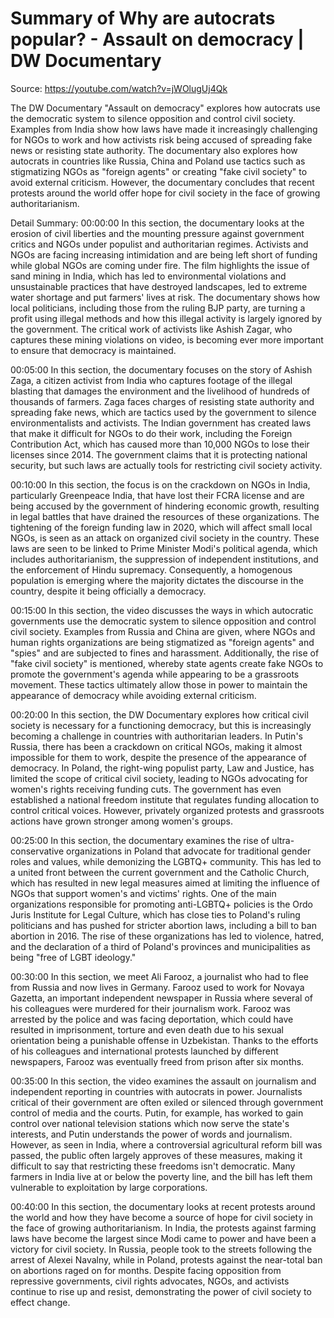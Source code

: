 # Summary of Why are autocrats popular? - Assault on democracy | DW Documentary

Source: https://youtube.com/watch?v=jWOlugUj4Qk

The DW Documentary "Assault on democracy" explores how autocrats use the democratic system to silence opposition and control civil society. Examples from India show how laws have made it increasingly challenging for NGOs to work and how activists risk being accused of spreading fake news or resisting state authority. The documentary also explores how autocrats in countries like Russia, China and Poland use tactics such as stigmatizing NGOs as "foreign agents" or creating "fake civil society" to avoid external criticism. However, the documentary concludes that recent protests around the world offer hope for civil society in the face of growing authoritarianism.

Detail Summary: 
00:00:00
In this section, the documentary looks at the erosion of civil liberties and the mounting pressure against government critics and NGOs under populist and authoritarian regimes. Activists and NGOs are facing increasing intimidation and are being left short of funding while global NGOs are coming under fire. The film highlights the issue of sand mining in India, which has led to environmental violations and unsustainable practices that have destroyed landscapes, led to extreme water shortage and put farmers' lives at risk. The documentary shows how local politicians, including those from the ruling BJP party, are turning a profit using illegal methods and how this illegal activity is largely ignored by the government. The critical work of activists like Ashish Zagar, who captures these mining violations on video, is becoming ever more important to ensure that democracy is maintained.

00:05:00
In this section, the documentary focuses on the story of Ashish Zaga, a citizen activist from India who captures footage of the illegal blasting that damages the environment and the livelihood of hundreds of thousands of farmers. Zaga faces charges of resisting state authority and spreading fake news, which are tactics used by the government to silence environmentalists and activists. The Indian government has created laws that make it difficult for NGOs to do their work, including the Foreign Contribution Act, which has caused more than 10,000 NGOs to lose their licenses since 2014. The government claims that it is protecting national security, but such laws are actually tools for restricting civil society activity.

00:10:00
In this section, the focus is on the crackdown on NGOs in India, particularly Greenpeace India, that have lost their FCRA license and are being accused by the government of hindering economic growth, resulting in legal battles that have drained the resources of these organizations. The tightening of the foreign funding law in 2020, which will affect small local NGOs, is seen as an attack on organized civil society in the country. These laws are seen to be linked to Prime Minister Modi's political agenda, which includes authoritarianism, the suppression of independent institutions, and the enforcement of Hindu supremacy. Consequently, a homogenous population is emerging where the majority dictates the discourse in the country, despite it being officially a democracy.

00:15:00
In this section, the video discusses the ways in which autocratic governments use the democratic system to silence opposition and control civil society. Examples from Russia and China are given, where NGOs and human rights organizations are being stigmatized as "foreign agents" and "spies" and are subjected to fines and harassment. Additionally, the rise of "fake civil society" is mentioned, whereby state agents create fake NGOs to promote the government's agenda while appearing to be a grassroots movement. These tactics ultimately allow those in power to maintain the appearance of democracy while avoiding external criticism.

00:20:00
In this section, the DW Documentary explores how critical civil society is necessary for a functioning democracy, but this is increasingly becoming a challenge in countries with authoritarian leaders. In Putin's Russia, there has been a crackdown on critical NGOs, making it almost impossible for them to work, despite the presence of the appearance of democracy. In Poland, the right-wing populist party, Law and Justice, has limited the scope of critical civil society, leading to NGOs advocating for women's rights receiving funding cuts. The government has even established a national freedom institute that regulates funding allocation to control critical voices. However, privately organized protests and grassroots actions have grown stronger among women's groups.

00:25:00
In this section, the documentary examines the rise of ultra-conservative organizations in Poland that advocate for traditional gender roles and values, while demonizing the LGBTQ+ community. This has led to a united front between the current government and the Catholic Church, which has resulted in new legal measures aimed at limiting the influence of NGOs that support women's and victims' rights. One of the main organizations responsible for promoting anti-LGBTQ+ policies is the Ordo Juris Institute for Legal Culture, which has close ties to Poland's ruling politicians and has pushed for stricter abortion laws, including a bill to ban abortion in 2016. The rise of these organizations has led to violence, hatred, and the declaration of a third of Poland's provinces and municipalities as being "free of LGBT ideology."

00:30:00
In this section, we meet Ali Farooz, a journalist who had to flee from Russia and now lives in Germany. Farooz used to work for Novaya Gazetta, an important independent newspaper in Russia where several of his colleagues were murdered for their journalism work. Farooz was arrested by the police and was facing deportation, which could have resulted in imprisonment, torture and even death due to his sexual orientation being a punishable offense in Uzbekistan. Thanks to the efforts of his colleagues and international protests launched by different newspapers, Farooz was eventually freed from prison after six months.

00:35:00
In this section, the video examines the assault on journalism and independent reporting in countries with autocrats in power. Journalists critical of their government are often exiled or silenced through government control of media and the courts. Putin, for example, has worked to gain control over national television stations which now serve the state's interests, and Putin understands the power of words and journalism. However, as seen in India, where a controversial agricultural reform bill was passed, the public often largely approves of these measures, making it difficult to say that restricting these freedoms isn't democratic. Many farmers in India live at or below the poverty line, and the bill has left them vulnerable to exploitation by large corporations.

00:40:00
In this section, the documentary looks at recent protests around the world and how they have become a source of hope for civil society in the face of growing authoritarianism. In India, the protests against farming laws have become the largest since Modi came to power and have been a victory for civil society. In Russia, people took to the streets following the arrest of Alexei Navalny, while in Poland, protests against the near-total ban on abortions raged on for months. Despite facing opposition from repressive governments, civil rights advocates, NGOs, and activists continue to rise up and resist, demonstrating the power of civil society to effect change.

